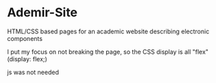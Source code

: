 # Ademir-Site

HTML/CSS based pages for an academic website describing electronic components

I put my focus on not breaking the page, so the CSS display is all "flex" (display: flex;)

js was not needed
